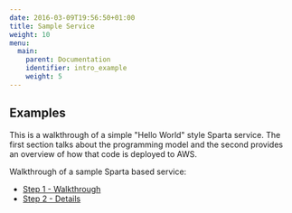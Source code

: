 ```yaml
---
date: 2016-03-09T19:56:50+01:00
title: Sample Service
weight: 10
menu:
  main:
    parent: Documentation
    identifier: intro_example
    weight: 5
---
```


## Examples

This is a walkthrough of a simple "Hello World" style Sparta service.  The first section talks about the programming model and the second provides an overview of how that code is deployed to AWS.

Walkthrough of a sample Sparta based service:

  * [Step 1 - Walkthrough](/docs/intro_example/step1)
  * [Step 2 - Details](/docs/intro_example/step2)
